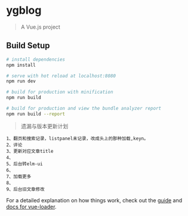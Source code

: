 # ygblog

> A Vue.js project

## Build Setup

``` bash
# install dependencies
npm install

# serve with hot reload at localhost:8080
npm run dev

# build for production with minification
npm run build

# build for production and view the bundle analyzer report
npm run build --report
```

>  遗漏与版本更新计划
```
1、翻页和搜索记录，listpanel未记录，改成头上的那种加载,keyn。
2、评论
3、更新对应文章title
4、
5、后台转elm-ui
6、
7、加载更多
8、
9、后台旧文章修改
```
For a detailed explanation on how things work, check out the [guide](http://vuejs-templates.github.io/webpack/) and [docs for vue-loader](http://vuejs.github.io/vue-loader).
